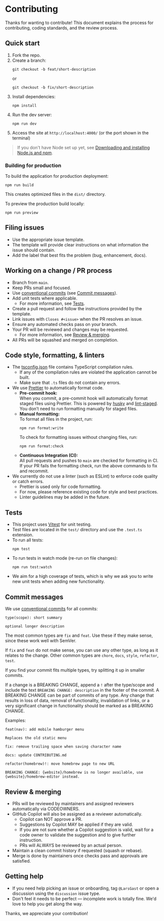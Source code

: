 # Contributing

Thanks for wanting to contribute! This document explains the process for contributing, coding standards, and the review process.

## Quick start

1. Fork the repo.
2. Create a branch:
   ```
   git checkout -b feat/short-description
   ```
   or
   ```
   git checkout -b fix/short-description
   ```
3. Install dependencies:
   ```
   npm install
   ```
4. Run the dev server:
   ```
   npm run dev
   ```
5. Access the site at `http://localhost:4000/` (or the port shown in the terminal)

> If you don't have Node set up yet, see [Downloading and installing Node.js and npm](https://docs.npmjs.com/downloading-and-installing-node-js-and-npm).

### Building for production

To build the application for production deployment:

```
npm run build
```

This creates optimized files in the `dist/` directory.

To preview the production build locally:

```
npm run preview
```

## Filing issues

- Use the appropriate issue template.
- The template will provide clear instructions on what information the issue should contain.
- Add the label that best fits the problem (bug, enhancement, docs).

## Working on a change / PR process

- Branch from `main`.
- Keep PRs small and focused.
- Use [conventional commits](https://www.conventionalcommits.org/en/v1.0.0/) (see [Commit messages](#commit-messages)).
- Add unit tests where applicable.
  - For more information, see [Tests](#tests).
- Create a pull request and follow the instructions provided by the template.
- Link issues with `Closes #<issue>` when the PR resolves an issue.
- Ensure any automated checks pass on your branch.
- Your PR will be reviewed and changes may be requested.
  - For more information, see [Review & merging](#review--merging).
- All PRs will be squashed and merged on completion.

## Code style, formatting, & linters

- The [tsconfig.json](../tsconfig.json) file contains TypeScript compilation rules.
  - If any of the compilation rules are violated the application cannot be built.
  - Make sure that `.ts` files do not contain any errors.
- We use [Prettier](https://prettier.io/) to automatically format code.
  - **Pre-commit hook:**  
    When you commit, a pre-commit hook will automatically format staged files using Prettier. This is powered by [husky](https://typicode.github.io/husky/) and [lint-staged](https://github.com/okonet/lint-staged). You don’t need to run formatting manually for staged files.
  - **Manual formatting:**  
    To format all files in the project, run:
    ```
    npm run format:write
    ```
    To check for formatting issues without changing files, run:
    ```
    npm run format:check
    ```
  - **Continuous Integration (CI):**  
    All pull requests and pushes to `main` are checked for formatting in CI. If your PR fails the formatting check, run the above commands to fix and recommit.
- We currently do not use a linter (such as ESLint) to enforce code quality or catch errors.
  - Prettier is used only for code formatting.
  - For now, please reference existing code for style and best practices.
  - Linter guidelines may be added in the future.

## Tests

- This project uses [Vitest](https://vitest.dev/) for unit testing.
- Test files are located in the `test/` directory and use the `.test.ts` extension.
- To run all tests:
  ```
  npm test
  ```
- To run tests in watch mode (re-run on file changes):
  ```
  npm run test:watch
  ```
- We aim for a high coverage of tests, which is why we ask you to write new unit tests when adding new functionality.

## Commit messages

We use [conventional commits](https://www.conventionalcommits.org/en/v1.0.0/) for all commits:

```
type(scope): short summary

optional longer description
```

The most common types are `fix` and `feat`. Use these if they make sense, since these work well with SemVer.

If `fix` and `feat` do not make sense, you can use any other type, as long as it relates to the change. Other common types are `chore`, `docs`, `style`, `refactor`, `test`.

If you find your commit fits multiple types, try splitting it up in smaller commits.

If a change is a BREAKING CHANGE, append a `!` after the type/scope and include the text `BREAKING CHANGE: description` in the footer of the commit. A BREAKING CHANGE can be part of commits of any type. Any change that results in loss of data, removal of functionality, invalidation of links, or a very significant change in functionality should be marked as a BREAKING CHANGE.

Examples:

```
feat(nav): add mobile hamburger menu

Replaces the old static menu
```

```
fix: remove trailing space when saving character name
```

```
docs: update CONTRIBUTING.md
```

```
refactor(homebrew)!: move homebrew page to new URL

BREAKING CHANGE: {website}/homebrew is no longer available, use {website}/homebrew-editor instead.
```

## Review & merging

- PRs will be reviewed by maintainers and assigned reviewers automatically via CODEOWNERS.
- GitHub Copilot will also be assigned as a reviewer automatically.
  - Copilot can NOT approve a PR.
  - Suggestions by Copilot MAY be applied if they are valid.
  - If you are not sure whether a Copilot suggestion is valid, wait for a code owner to validate the suggestion and to give further instruction.
  - PRs will ALWAYS be reviewed by an actual person.
- Maintain a clean commit history if requested (squash or rebase).
- Merge is done by maintainers once checks pass and approvals are satisfied.

## Getting help

- If you need help picking an issue or onboarding, tag `@LarsGast` or open a discussion using the `discussion` issue type.
- Don't feel it needs to be perfect — incomplete work is totally fine. We'd love to help you get along the way.

Thanks, we appreciate your contribution!
